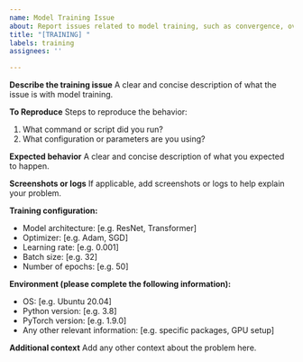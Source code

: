 ```yaml
---
name: Model Training Issue
about: Report issues related to model training, such as convergence, overfitting, etc.
title: "[TRAINING] "
labels: training
assignees: ''

---
```


**Describe the training issue**
A clear and concise description of what the issue is with model training.

**To Reproduce**
Steps to reproduce the behavior:
1. What command or script did you run?
2. What configuration or parameters are you using?

**Expected behavior**
A clear and concise description of what you expected to happen.

**Screenshots or logs**
If applicable, add screenshots or logs to help explain your problem.

**Training configuration:**
 - Model architecture: [e.g. ResNet, Transformer]
 - Optimizer: [e.g. Adam, SGD]
 - Learning rate: [e.g. 0.001]
 - Batch size: [e.g. 32]
 - Number of epochs: [e.g. 50]

**Environment (please complete the following information):**
 - OS: [e.g. Ubuntu 20.04]
 - Python version: [e.g. 3.8]
 - PyTorch version: [e.g. 1.9.0]
 - Any other relevant information: [e.g. specific packages, GPU setup]

**Additional context**
Add any other context about the problem here.
